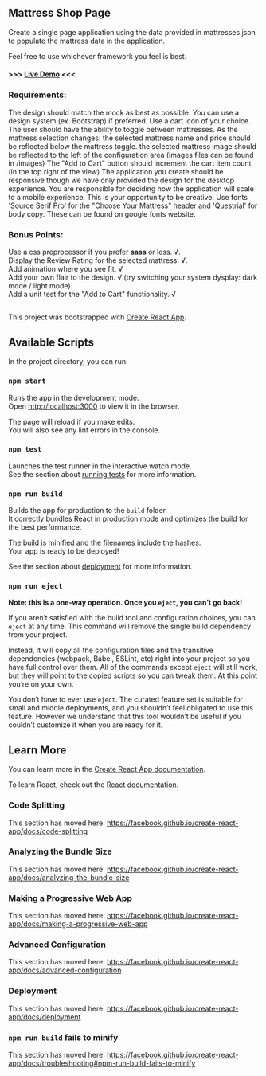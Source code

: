 ## Mattress Shop Page
Create a single page application using the data provided in mattresses.json to populate the mattress data in the application.

Feel free to use whichever framework you feel is best.

#### >>> [Live Demo](https://rsobrado.github.io/Gap) <<<

### Requirements:
The design should match the mock as best as possible.
You can use a design system (ex. Bootstrap) if preferred.
Use a cart icon of your choice.
The user should have the ability to toggle between mattresses.
As the mattress selection changes:
the selected mattress name and price should be reflected below the mattress toggle.
the selected mattress image should be reflected to the left of the configuration area (images files can be found in /images)
The "Add to Cart" button should increment the cart item count (in the top right of the view)
The application you create should be responsive though we have only provided the design for the desktop experience. You are responsible for deciding how the application will scale to a mobile experience. This is your opportunity to be creative.
Use fonts 'Source Serif Pro' for the "Choose Your Mattress" header and 'Questrial' for body copy. These can be found on google fonts website.
### Bonus Points:
Use a css preprocessor if you prefer **sass** or less. √.     
Display the Review Rating for the selected mattress. √.     
Add animation where you see fit. √     
Add your own flair to the design. √ (try switching your system dysplay: dark mode / light mode).    
Add a unit test for the "Add to Cart" functionality. √    

## 

This project was bootstrapped with [Create React App](https://github.com/facebook/create-react-app).

## Available Scripts

In the project directory, you can run:

### `npm start`

Runs the app in the development mode.<br />
Open [http://localhost:3000](http://localhost:3000) to view it in the browser.

The page will reload if you make edits.<br />
You will also see any lint errors in the console.

### `npm test`

Launches the test runner in the interactive watch mode.<br />
See the section about [running tests](https://facebook.github.io/create-react-app/docs/running-tests) for more information.

### `npm run build`

Builds the app for production to the `build` folder.<br />
It correctly bundles React in production mode and optimizes the build for the best performance.

The build is minified and the filenames include the hashes.<br />
Your app is ready to be deployed!

See the section about [deployment](https://facebook.github.io/create-react-app/docs/deployment) for more information.

### `npm run eject`

**Note: this is a one-way operation. Once you `eject`, you can’t go back!**

If you aren’t satisfied with the build tool and configuration choices, you can `eject` at any time. This command will remove the single build dependency from your project.

Instead, it will copy all the configuration files and the transitive dependencies (webpack, Babel, ESLint, etc) right into your project so you have full control over them. All of the commands except `eject` will still work, but they will point to the copied scripts so you can tweak them. At this point you’re on your own.

You don’t have to ever use `eject`. The curated feature set is suitable for small and middle deployments, and you shouldn’t feel obligated to use this feature. However we understand that this tool wouldn’t be useful if you couldn’t customize it when you are ready for it.

## Learn More

You can learn more in the [Create React App documentation](https://facebook.github.io/create-react-app/docs/getting-started).

To learn React, check out the [React documentation](https://reactjs.org/).

### Code Splitting

This section has moved here: https://facebook.github.io/create-react-app/docs/code-splitting

### Analyzing the Bundle Size

This section has moved here: https://facebook.github.io/create-react-app/docs/analyzing-the-bundle-size

### Making a Progressive Web App

This section has moved here: https://facebook.github.io/create-react-app/docs/making-a-progressive-web-app

### Advanced Configuration

This section has moved here: https://facebook.github.io/create-react-app/docs/advanced-configuration

### Deployment

This section has moved here: https://facebook.github.io/create-react-app/docs/deployment

### `npm run build` fails to minify

This section has moved here: https://facebook.github.io/create-react-app/docs/troubleshooting#npm-run-build-fails-to-minify
